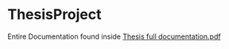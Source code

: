 # ThesisProject

Entire Documentation found inside [Thesis full documentation.pdf](https://github.com/tavisit/Thesis/blob/main/Thesis%20full%20documentation.pdf)
